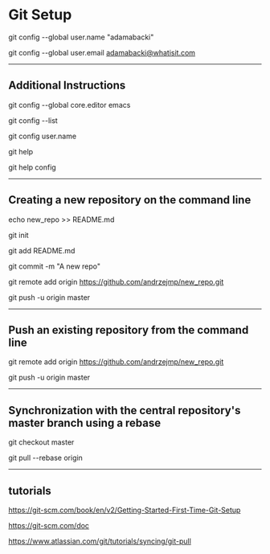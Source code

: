 # Git Setup

git config --global user.name "adamabacki"

git config --global user.email adamabacki@whatisit.com

----------------------------------------------------
## Additional Instructions

git config --global core.editor emacs

git config --list

git config user.name

git help 

git help config

----------------------------------------------------
## Creating a new repository on the command line

echo new_repo >> README.md

git init

git add README.md

git commit -m "A new repo"

git remote add origin https://github.com/andrzejmp/new_repo.git

git push -u origin master

----------------------------------------------------
## Push an existing repository from the command line

git remote add origin https://github.com/andrzejmp/new_repo.git

git push -u origin master

-----------------------------------------------------------------
## Synchronization with the central repository's master branch using a rebase

git checkout master

git pull --rebase origin

------------------------------------------------------------------
## tutorials
   
https://git-scm.com/book/en/v2/Getting-Started-First-Time-Git-Setup
   
https://git-scm.com/doc
   
https://www.atlassian.com/git/tutorials/syncing/git-pull

